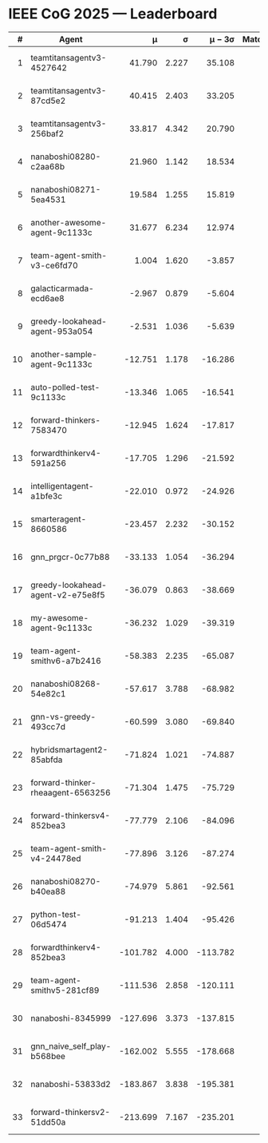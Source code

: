 # IEEE CoG 2025 — Leaderboard

| # | Agent | μ | σ | μ − 3σ | Matches | Updated |
|---:|---|---:|---:|---:|---:|---|
| 1 | teamtitansagentv3-4527642 | 41.790 | 2.227 | 35.108 | 240 | 2025-08-28 14:00 |
| 2 | teamtitansagentv3-87cd5e2 | 40.415 | 2.403 | 33.205 | 280 | 2025-08-28 14:00 |
| 3 | teamtitansagentv3-256baf2 | 33.817 | 4.342 | 20.790 | 120 | 2025-08-28 14:00 |
| 4 | nanaboshi08280-c2aa68b | 21.960 | 1.142 | 18.534 | 340 | 2025-08-28 14:00 |
| 5 | nanaboshi08271-5ea4531 | 19.584 | 1.255 | 15.819 | 300 | 2025-08-28 14:00 |
| 6 | another-awesome-agent-9c1133c | 31.677 | 6.234 | 12.974 | 120 | 2025-08-28 14:00 |
| 7 | team-agent-smith-v3-ce6fd70 | 1.004 | 1.620 | -3.857 | 180 | 2025-08-28 14:00 |
| 8 | galacticarmada-ecd6ae8 | -2.967 | 0.879 | -5.604 | 220 | 2025-08-28 14:00 |
| 9 | greedy-lookahead-agent-953a054 | -2.531 | 1.036 | -5.639 | 180 | 2025-08-28 14:00 |
| 10 | another-sample-agent-9c1133c | -12.751 | 1.178 | -16.286 | 120 | 2025-08-28 14:00 |
| 11 | auto-polled-test-9c1133c | -13.346 | 1.065 | -16.541 | 240 | 2025-08-28 14:00 |
| 12 | forward-thinkers-7583470 | -12.945 | 1.624 | -17.817 | 180 | 2025-08-28 14:00 |
| 13 | forwardthinkerv4-591a256 | -17.705 | 1.296 | -21.592 | 126 | 2025-08-28 14:00 |
| 14 | intelligentagent-a1bfe3c | -22.010 | 0.972 | -24.926 | 145 | 2025-08-28 14:00 |
| 15 | smarteragent-8660586 | -23.457 | 2.232 | -30.152 | 251 | 2025-08-28 14:00 |
| 16 | gnn_prgcr-0c77b88 | -33.133 | 1.054 | -36.294 | 140 | 2025-08-28 14:00 |
| 17 | greedy-lookahead-agent-v2-e75e8f5 | -36.079 | 0.863 | -38.669 | 200 | 2025-08-28 14:00 |
| 18 | my-awesome-agent-9c1133c | -36.232 | 1.029 | -39.319 | 160 | 2025-08-28 14:00 |
| 19 | team-agent-smithv6-a7b2416 | -58.383 | 2.235 | -65.087 | 240 | 2025-08-28 14:00 |
| 20 | nanaboshi08268-54e82c1 | -57.617 | 3.788 | -68.982 | 240 | 2025-08-28 14:00 |
| 21 | gnn-vs-greedy-493cc7d | -60.599 | 3.080 | -69.840 | 100 | 2025-08-28 14:00 |
| 22 | hybridsmartagent2-85abfda | -71.824 | 1.021 | -74.887 | 220 | 2025-08-28 14:00 |
| 23 | forward-thinker-rheaagent-6563256 | -71.304 | 1.475 | -75.729 | 204 | 2025-08-28 14:00 |
| 24 | forward-thinkersv4-852bea3 | -77.779 | 2.106 | -84.096 | 125 | 2025-08-28 14:00 |
| 25 | team-agent-smith-v4-24478ed | -77.896 | 3.126 | -87.274 | 200 | 2025-08-28 14:00 |
| 26 | nanaboshi08270-b40ea88 | -74.979 | 5.861 | -92.561 | 240 | 2025-08-28 14:00 |
| 27 | python-test-06d5474 | -91.213 | 1.404 | -95.426 | 180 | 2025-08-28 14:00 |
| 28 | forwardthinkerv4-852bea3 | -101.782 | 4.000 | -113.782 | 165 | 2025-08-28 14:00 |
| 29 | team-agent-smithv5-281cf89 | -111.536 | 2.858 | -120.111 | 120 | 2025-08-28 14:00 |
| 30 | nanaboshi-8345999 | -127.696 | 3.373 | -137.815 | 180 | 2025-08-28 14:00 |
| 31 | gnn_naive_self_play-b568bee | -162.002 | 5.555 | -178.668 | 160 | 2025-08-28 14:00 |
| 32 | nanaboshi-53833d2 | -183.867 | 3.838 | -195.381 | 260 | 2025-08-28 14:00 |
| 33 | forward-thinkersv2-51dd50a | -213.699 | 7.167 | -235.201 | 184 | 2025-08-28 14:00 |
